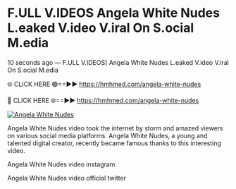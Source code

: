 # F.ULL V.IDEOS Angela White Nudes L.eaked V.ideo V.iral On S.ocial M.edia

10 seconds ago — F.ULL V.IDEOS] Angela White Nudes L.eaked V.ideo V.iral On S.ocial M.edia

🌐 CLICK HERE 🟢==►► https://hmhmed.com/angela-white-nudes

🔴 CLICK HERE 🌐==►► https://hmhmed.com/angela-white-nudes

[![Angela White Nudes](https://i.imgur.com/dJHk4Zq.gif)](https://hmhmed.com/angela-white-nudes)

Angela White Nudes video took the internet by storm and amazed viewers on various social media platforms. Angela White Nudes, a young and talented digital creator, recently became famous thanks to this interesting video.

Angela White Nudes video instagram

Angela White Nudes video official twitter